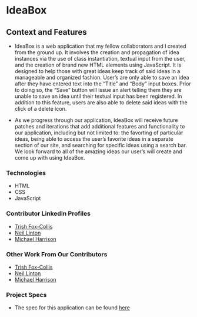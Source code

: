 # IdeaBox

## Context and Features

- IdeaBox is a web application that my fellow collaborators and I created from the ground up. It involves the creation and propagation of idea instances via the use of class instantiation, textual input from the user, and the creation of brand new HTML elements using JavaScript. It is designed to help those with great ideas keep track of said ideas in a manageable and organized fashion. User’s are only able to save an idea after they have entered text into the “Title” and “Body” input boxes. Prior to doing so, the “Save” button will issue an alert telling them they are unable to save an idea until their textual input has been registered. In addition to this feature, users are also able to delete said ideas with the click of a delete icon.

- As we progress through our application, IdeaBox will receive future patches and iterations that add additional features and functionality to our application, including but not limited to: the favorting of particular ideas, being able to access the user’s favorite ideas in a separate section of our site, and searching for specific ideas using a search bar. We look forward to all of the amazing ideas our user’s will create and come up with using IdeaBox.

### Technologies

- HTML
- CSS
- JavaScript

### Contributor LinkedIn Profiles

- [Trish Fox-Collis](https://www.linkedin.com/in/trish-fox-collis/)
- [Neil Linton](https://www.linkedin.com/in/neil-b-linton/)
- [Michael Harrison](https://www.linkedin.com/in/michael-harrison-b476a498/)   

### Other Work From Our Contributors

- [Trish Fox-Collis](https://github.com/tfoxcollis)
- [Neil Linton](https://github.com/LINTONBNEIL)
- [Michael Harrison](https://github.com/mikeharrison57)

### Project Specs

- The spec for this application can be found [here](https://frontend.turing.edu/projects/module-1/ideabox-group-v2.html)
